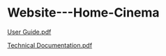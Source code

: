 # Website---Home-Cinema
[User Guide.pdf](https://github.com/flaviamedrea01/Website---Home-Cinema/files/8525396/User.Guide.pdf)


[Technical Documentation.pdf](https://github.com/flaviamedrea01/Website---Home-Cinema/files/8525401/Technical.Documentation.pdf)
